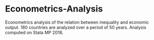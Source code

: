 # Econometrics-Analysis
Econometrics analysis of the relation between inequality and economic output. 
180 countries are analyzed over a period of 50 years. 
Analysis computed on Stata MP 2018.
